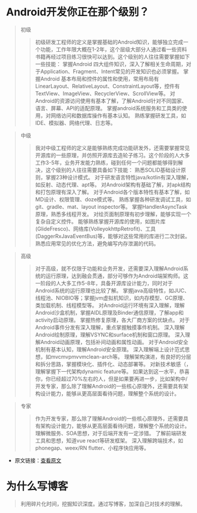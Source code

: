 # Android开发你正在那个级别？

>初级
>>初级研发工程师的定义是掌握基础的Android知识，能够独立完成一个功能，工作年限大概在1-2年，这个层级大部分人通过看一些资料书籍再经过项目练习很快可以达到。这个级别的人往往需要掌握如下一些技能：
>>掌握Android 四大组件知识，深入了解相关生命周期，对于Application、Fragment、Intent常见的开发知识也必须掌握。
>>掌握Android 基本布局和控件的属性和使用，常用布局有LinearLayout、RelativeLayout、ConstraintLayout等，控件有TextView、ImageView、RecyclerView、ScrollView等。
>>对Android的资源访问使用有基本了解，了解Android针对不同国家、语言、屏幕、API的适配原理。
>>掌握android系统服务和工具类的使用，对网络访问和数据库操作有基本认知。
>>熟练掌握研发工具，如IDE、模拟器、网络代理、日志等。

>中级
>>我对中级工程师的定义是能够熟练完成功能研发外，还需要掌握常见开源库的一些原理，并仿照开源库去造轮子练习。这个阶段的人大多工作3-5年，业务开发能力熟练，碰到任何一个问题都能够得到解决，这个级别的人往往需要具备如下技能：
>>熟悉SOLID基础设计原则，掌握23种设计模式。
>>对于研发语言特性java/kotlin有深入理解，如反射、动态代理、apt等。
>>对Android架构有基础了解，对apk结构和打包原理有深入了解。
>>对于Android各个版本特性有基本了解，如MD设计、权限管理、doze模式等。
>>熟练掌握各种研发调试工具，如git、gradle、mat、layout inspector等。
>>掌握HandlerAsyncTask原理，熟悉多线程开发。
>>对绘页面制原理有初步理解，能够实现一个复杂自定义控件。
>>能够熟练掌握开源库的使用，如图片库(GlideFresco)、网络库(VolleyokhttpRetrofit)、工具(DaggerRxJavaEventBus)等，能够对这些常用的库进行二次封装。
>>熟悉应用常见的优化方法，避免编写内存泄漏的代码。

>高级
>>对于高级，就不仅限于功能和业务开发，还需要深入理解Android系统的运行原理，达到融会贯通，部分可够作为Android端架构师。这一阶段的人大多工作5-8年，具备开源库设计能力，同时对于Android系统的运行原理也比较了解。
>>掌握java高级特性，如JUC、线程池、NIOBIO等；掌握jvm虚拟机知识，如内存模型、GC原理、类加载机制、线程模型等。
>>对Android运行环境有深入理解，理解Android沙盒机制，掌握AIDL原理及Binder通信原理，了解app和activity启动原理。
>>掌握热修复原理，各大厂商方案的优缺点。
>>对于Android事件分发有深入理解，重点掌握触摸事件机制。
>>深入理解Android绘制原理，理解VSYNC和surface机制和窗口原理。
>>深入理解Android动画原理，包括补间动画和属性动画。
>>对于Android安全机制有基本认知，理解Android安全原理。
>>深入理解端上设计范式思想，如mvcmvpmvvmclean-arch等。
>>理解架构演进，有良好的分层和拆分思路，掌握模块化、插件化、动态部署等。
>>对新技术敏感（，理解掌握下一代架构dynamic feature等。
>>如果达到这一水平，恭喜你，你已经超过70%左右的人，但是如果要再进一步，比如架构中/开发专家，那么除了理解Android的一些核心原理外，还需要具有架构设计能力，能够从更高层面看待问题，理解整个系统的设计。

>专家
>>作为开发专家，那么除了理解Android的一些核心原理外，还需要具有架构设计能力，能够从更高层面看待问题，理解整个系统的设计。
>>理解微服务、SOA思想，对于后端开发有一定涉猎。
>>了解前端研发工具和思想，知道vue react等研发框架。
>>深入理解跨端技术，如phonegap、weex/RN flutter、小程序快应用等。

- 原文链接：<a href="https://blog.csdn.net/qianlian123/article/details/100096585/" target="_blank">查看原文</a>


# 为什么写博客

> 利用碎片化时间，挖掘知识深度。通过写博客，加深自己对技术的理解。
